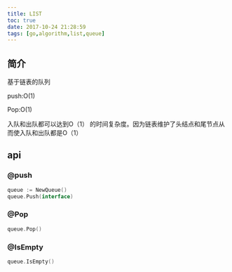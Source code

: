 ```yaml
---
title: LIST
toc: true
date: 2017-10-24 21:28:59
tags: [go,algorithm,list,queue]
---
```


## 简介
基于链表的队列

push:O(1)

Pop:O(1)

入队和出队都可以达到O（1） 的时间复杂度。因为链表维护了头结点和尾节点从而使入队和出队都是O（1）

## api
### @push
```go
queue := NewQueue()
queue.Push(interface)
```

### @Pop
```go
queue.Pop()
```

### @IsEmpty
```go
queue.IsEmpty()
``` 